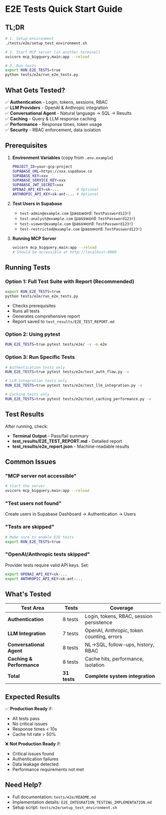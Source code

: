 # E2E Tests Quick Start Guide

## TL;DR

```bash
# 1. Setup environment
./tests/e2e/setup_test_environment.sh

# 2. Start MCP server (in another terminal)
uvicorn mcp_bigquery.main:app --reload

# 3. Run tests
export RUN_E2E_TESTS=true
python tests/e2e/run_e2e_tests.py
```

## What Gets Tested?

✅ **Authentication** - Login, tokens, sessions, RBAC  
✅ **LLM Providers** - OpenAI & Anthropic integration  
✅ **Conversational Agent** - Natural language → SQL → Results  
✅ **Caching** - Query & LLM response caching  
✅ **Performance** - Response times, token usage  
✅ **Security** - RBAC enforcement, data isolation  

## Prerequisites

1. **Environment Variables** (copy from `.env.example`)
   ```bash
   PROJECT_ID=your-gcp-project
   SUPABASE_URL=https://xxx.supabase.co
   SUPABASE_KEY=xxx
   SUPABASE_SERVICE_KEY=xxx
   SUPABASE_JWT_SECRET=xxx
   OPENAI_API_KEY=sk-...        # Optional
   ANTHROPIC_API_KEY=sk-ant-... # Optional
   ```

2. **Test Users in Supabase**
   - `test-admin@example.com` (password: `TestPassword123!`)
   - `test-analyst@example.com` (password: `TestPassword123!`)
   - `test-viewer@example.com` (password: `TestPassword123!`)
   - `test-restricted@example.com` (password: `TestPassword123!`)

3. **Running MCP Server**
   ```bash
   uvicorn mcp_bigquery.main:app --reload
   # Should be accessible at http://localhost:8000
   ```

## Running Tests

### Option 1: Full Test Suite with Report (Recommended)
```bash
export RUN_E2E_TESTS=true
python tests/e2e/run_e2e_tests.py
```
- Checks prerequisites
- Runs all tests
- Generates comprehensive report
- Report saved to `test_results/E2E_TEST_REPORT.md`

### Option 2: Using pytest
```bash
RUN_E2E_TESTS=true pytest tests/e2e/ -v -m e2e
```

### Option 3: Run Specific Tests
```bash
# Authentication tests only
RUN_E2E_TESTS=true pytest tests/e2e/test_auth_flow.py -v

# LLM integration tests only
RUN_E2E_TESTS=true pytest tests/e2e/test_llm_integration.py -v

# Caching tests only
RUN_E2E_TESTS=true pytest tests/e2e/test_caching_performance.py -v
```

## Test Results

After running, check:
- **Terminal Output** - Pass/fail summary
- **test_results/E2E_TEST_REPORT.md** - Detailed report
- **test_results/e2e_report.json** - Machine-readable results

## Common Issues

### "MCP server not accessible"
```bash
# Start the server
uvicorn mcp_bigquery.main:app --reload
```

### "Test users not found"
Create users in Supabase Dashboard → Authentication → Users

### "Tests are skipped"
```bash
# Make sure to enable E2E tests
export RUN_E2E_TESTS=true
```

### "OpenAI/Anthropic tests skipped"
Provider tests require valid API keys. Set:
```bash
export OPENAI_API_KEY=sk-...
export ANTHROPIC_API_KEY=sk-ant-...
```

## What's Tested

| Test Area | Tests | Coverage |
|-----------|-------|----------|
| **Authentication** | 8 tests | Login, tokens, RBAC, session persistence |
| **LLM Integration** | 7 tests | OpenAI, Anthropic, token counting, errors |
| **Conversational Agent** | 8 tests | NL→SQL, follow-ups, history, RBAC |
| **Caching & Performance** | 8 tests | Cache hits, performance, isolation |
| **Total** | **31 tests** | **Complete system integration** |

## Expected Results

✅ **Production Ready** if:
- All tests pass
- No critical issues
- Response times < 10s
- Cache hit rate > 50%

❌ **Not Production Ready** if:
- Critical issues found
- Authentication failures
- Data leakage detected
- Performance requirements not met

## Need Help?

- Full documentation: `tests/e2e/README.md`
- Implementation details: `E2E_INTEGRATION_TESTING_IMPLEMENTATION.md`
- Setup script: `tests/e2e/setup_test_environment.sh`
